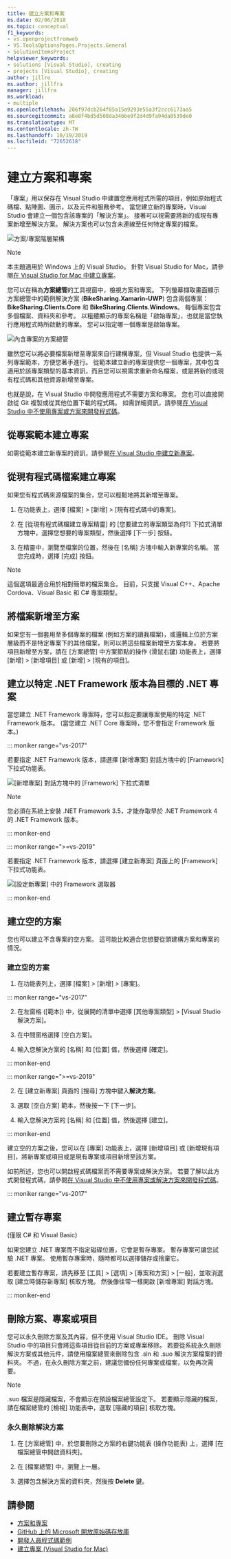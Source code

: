 ```yaml
---
title: 建立方案和專案
ms.date: 02/06/2018
ms.topic: conceptual
f1_keywords:
- vs.openprojectfromweb
- VS.ToolsOptionsPages.Projects.General
- SolutionItemsProject
helpviewer_keywords:
- solutions [Visual Studio], creating
- projects [Visual Studio], creating
author: jillre
ms.author: jillfra
manager: jillfra
ms.workload:
- multiple
ms.openlocfilehash: 206f97dcb264f85a15a9293e55a3f2ccc6173aa5
ms.sourcegitcommit: a8e8f4bd5d508da34bbe9f2d4d9fa94da0539de0
ms.translationtype: MT
ms.contentlocale: zh-TW
ms.lasthandoff: 10/19/2019
ms.locfileid: "72652618"
---
```

# <a name="create-solutions-and-projects"></a>建立方案和專案

「專案」用以保存在 Visual Studio 中建置您應用程式所需的項目，例如原始程式碼檔、點陣圖、圖示，以及元件和服務參考。 當您建立新的專案時，Visual Studio 會建立一個包含該專案的「解決方案」。 接著可以視需要將新的或現有專案新增至解決方案。 解決方案也可以包含未連線至任何特定專案的檔案。

![方案/專案階層架構](./media/vside-proj-soln.png)

> [!NOTE]
> 本主題適用於 Windows 上的 Visual Studio。 針對 Visual Studio for Mac，請參閱[在 Visual Studio for Mac 中建立專案](/visualstudio/mac/create-new-projects)。

您可以在稱為**方案總管**的工具視窗中，檢視方案和專案。 下列螢幕擷取畫面顯示方案總管中的範例解決方案 (**BikeSharing.Xamarin-UWP**) 包含兩個專案：**BikeSharing.Clients.Core** 和 **BikeSharing.Clients.Windows**。 每個專案包含多個檔案、資料夾和參考。 以粗體顯示的專案名稱是「啟始專案」，也就是當您執行應用程式時所啟動的專案。 您可以指定哪一個專案是啟始專案。

![內含專案的方案總管](./media/vside-solution-explorer-projects.png)

雖然您可以將必要檔案新增至專案來自行建構專案，但 Visual Studio 也提供一系列專案範本，方便您著手進行。 從範本建立新的專案提供您一個專案，其中包含適用於該專案類型的基本資訊，而且您可以視需求重新命名檔案，或是將新的或現有程式碼和其他資源新增至專案。

也就是說，在 Visual Studio 中開發應用程式不需要方案和專案。 您也可以直接開啟從 Git 複製或從其他位置下載的程式碼。 如需詳細資訊，請參閱[在 Visual Studio 中不使用專案或方案來開發程式碼](../ide/develop-code-in-visual-studio-without-projects-or-solutions.md)。

## <a name="create-a-project-from-a-project-template"></a>從專案範本建立專案

如需從範本建立新專案的資訊，請參閱[在 Visual Studio 中建立新專案](create-new-project.md)。

## <a name="create-a-project-from-existing-code-files"></a>從現有程式碼檔案建立專案

如果您有程式碼來源檔案的集合，您可以輕鬆地將其新增至專案。

1. 在功能表上，選擇 [檔案] > [新增] > [現有程式碼中的專案]。

1. 在 [從現有程式碼檔建立專案精靈] 的 [您要建立的專案類型為何?] 下拉式清單方塊中，選擇您想要的專案類型，然後選擇 [下一步] 按鈕。

1. 在精靈中，瀏覽至檔案的位置，然後在 [名稱] 方塊中輸入新專案的名稱。 當您完成時，選擇 [完成] 按鈕。

> [!NOTE]
> 這個選項最適合用於相對簡單的檔案集合。 目前，只支援 Visual C++、Apache Cordova、Visual Basic 和 C# 專案類型。

## <a name="add-files-to-a-solution"></a>將檔案新增至方案

如果您有一個套用至多個專案的檔案 (例如方案的讀我檔案)，或邏輯上位於方案層級而不是特定專案下的其他檔案，則可以將這些檔案新增至方案本身。 若要將項目新增至方案，請在 [方案總管] 中方案節點的操作 (滑鼠右鍵) 功能表上，選擇 [新增] > [新增項目] 或 [新增] > [現有的項目]。

## <a name="create-a-net-project-that-targets-a-specific-version-of-the-net-framework"></a>建立以特定 .NET Framework 版本為目標的 .NET 專案

當您建立 .NET Framework 專案時，您可以指定要讓專案使用的特定 .NET Framework 版本。 (當您建立 .NET Core 專案時，您不會指定 Framework 版本。)

::: moniker range="vs-2017"

若要指定 .NET Framework 版本，請選擇 [新增專案] 對話方塊中的 [Framework] 下拉式功能表。

![[新增專案] 對話方塊中的 [Framework] 下拉式清單](./media/vside-newproject-framework.png)

> [!NOTE]
> 您必須在系統上安裝 .NET Framework 3.5，才能存取早於 .NET Framework 4 的 .NET Framework 版本。

::: moniker-end

::: moniker range=">=vs-2019"

若要指定 .NET Framework 版本，請選擇 [建立新專案] 頁面上的 [Framework] 下拉式功能表。

![[設定新專案] 中的 Framework 選取器](media/vs-2019/configure-new-project-framework.png)

::: moniker-end

## <a name="create-empty-solutions"></a>建立空的方案

您也可以建立不含專案的空方案。 這可能比較適合您想要從頭建構方案和專案的情況。

### <a name="to-create-an-empty-solution"></a>建立空的方案

1. 在功能表列上，選擇 [檔案] > [新增] > [專案]。

::: moniker range="vs-2017"

2. 在左窗格 ([範本]) 中，從展開的清單中選擇 [其他專案類型] > [Visual Studio 解決方案]。

3. 在中間窗格選擇 [空白方案]。

4. 輸入您解決方案的 [名稱] 和 [位置] 值，然後選擇 [確定]。

::: moniker-end

::: moniker range=">=vs-2019"

2. 在 [建立新專案] 頁面的 [搜尋] 方塊中鍵入**解決方案**。

3. 選取 [空白方案] 範本，然後按一下 [下一步]。

4. 輸入您解決方案的 [名稱] 和 [位置] 值，然後選擇 [建立]。

::: moniker-end

建立空的方案之後，您可以在 [專案] 功能表上，選擇 [新增項目] 或 [新增現有項目]，將新專案或項目或是現有專案或項目新增至該方案。

如前所述，您也可以開啟程式碼檔案而不需要專案或解決方案。 若要了解以此方式開發程式碼，請參閱[在 Visual Studio 中不使用專案或解決方案來開發程式碼](../ide/develop-code-in-visual-studio-without-projects-or-solutions.md)。

::: moniker range="vs-2017"

## <a name="create-a-temporary-project"></a>建立暫存專案

(僅限 C# 和 Visual Basic)

如果您建立 .NET 專案而不指定磁碟位置，它會是暫存專案。 暫存專案可讓您試驗 .NET 專案。 使用暫存專案時，隨時都可以選擇儲存或捨棄它。

若要建立暫存專案，請先移至 [工具] > [選項] > [專案和方案] > [一般]，並取消選取 [建立時儲存新專案] 核取方塊。 然後像往常一樣開啟 [新增專案] 對話方塊。

::: moniker-end

## <a name="delete-a-solution-project-or-item"></a>刪除方案、專案或項目

您可以永久刪除方案及其內容，但不使用 Visual Studio IDE。 刪除 Visual Studio 中的項目只會將這些項目從目前的方案或專案移除。 若要從系統永久刪除解決方案或其他元件，請使用檔案總管來刪除包含 .sln 和 .suo 解決方案檔案的資料夾。 不過，在永久刪除方案之前，建議您備份任何專案或檔案，以免再次需要。

> [!NOTE]
> .suo 檔案是隱藏檔案，不會顯示在預設檔案總管設定下。 若要顯示隱藏的檔案，請在檔案總管的 [檢視] 功能表中，選取 [隱藏的項目] 核取方塊。

### <a name="permanently-delete-a-solution"></a>永久刪除解決方案

1. 在 [方案總管] 中，於您要刪除之方案的右鍵功能表 (操作功能表) 上，選擇 [在檔案總管中開啟資料夾]。

1. 在 [檔案總管] 中，瀏覽上一層。

1. 選擇包含解決方案的資料夾，然後按 **Delete** 鍵。

## <a name="see-also"></a>請參閱

- [方案和專案](../ide/solutions-and-projects-in-visual-studio.md)
- [GitHub 上的 Microsoft 開放原始碼存放庫](https://github.com/Microsoft)
- [開發人員程式碼範例](https://code.msdn.microsoft.com/)
- [建立專案 (Visual Studio for Mac)](/visualstudio/mac/create-new-projects)